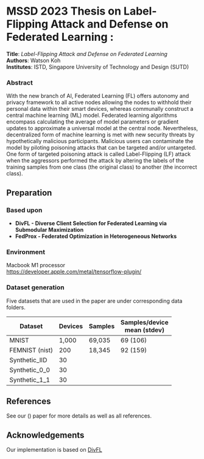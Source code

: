 # MSSD 2023 Thesis on Label-Flipping Attack and Defense on Federated Learning :

<b>Title</b>: <i>Label-Flipping Attack and Defense on Federated Learning</i>\
<b>Authors</b>: Watson Koh\
<b>Institutes</b>: ISTD, Singapore University of Technology and Design (SUTD)

### Abstract
With the new branch of AI, Federated Learning (FL) offers autonomy and privacy framework to all active nodes allowing the nodes to withhold their personal data within their smart devices, whereas communally construct a central machine learning (ML) model. Federated learning algorithms encompass calculating the average of model parameters or gradient updates to approximate a universal model at the central node. Nevertheless, decentralized form of machine learning is met with new security threats by hypothetically malicious participants. Malicious users can contaminate the model by piloting poisoning attacks that can be targeted and/or untargeted. One form of targeted poisoning attack is called Label-Flipping (LF) attack when the aggressors performed the attack by altering the labels of the training samples from one class (the original class) to another (the incorrect class). 

## Preparation

### Based upon
- <b>DivFL - Diverse Client Selection for Federated Learning via Submodular Maximization</b>
- <b>FedProx - Federated Optimization in Heterogeneous Networks</b>

### Environment
Macbook M1 processor\
https://developer.apple.com/metal/tensorflow-plugin/


### Dataset generation

Five datasets that are used in the paper are under corresponding data folders. 

<center>
  
| Dataset       | Devices         | Samples|Samples/device <br> mean (stdev) |
| ------------- |-------------| -----| ---|
| MNIST      | 1,000 | 69,035 | 69 (106)| 
| FEMNIST (nist)    | 200      |   18,345 | 92 (159)|
| Synthetic_IID | 30    | | |
| Synthetic_0_0 | 30    | | |
| Synthetic_1_1 | 30    | | |

</center>

## References
See our () paper for more details as well as all references.

## Acknowledgements
Our implementation is based on [DivFL](https://github.com/melodi-lab/divfl)
